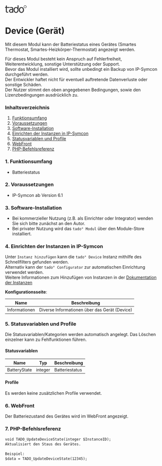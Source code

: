![Image](../imgs/tado_logo.png)

# Device (Gerät)

Mit diesem Modul kann der Batteriestatus eines Gerätes (Smartes Thermostat, Smartes-Heizkörper-Thermostat) angezeigt werden. 

Für dieses Modul besteht kein Anspruch auf Fehlerfreiheit, Weiterentwicklung, sonstige Unterstützung oder Support.  
Bevor das Modul installiert wird, sollte unbedingt ein Backup von IP-Symcon durchgeführt werden.  
Der Entwickler haftet nicht für eventuell auftretende Datenverluste oder sonstige Schäden.  
Der Nutzer stimmt den oben angegebenen Bedingungen, sowie den Lizenzbedingungen ausdrücklich zu.  

### Inhaltsverzeichnis

1. [Funktionsumfang](#1-funktionsumfang)
2. [Voraussetzungen](#2-voraussetzungen)
3. [Software-Installation](#3-software-installation)
4. [Einrichten der Instanzen in IP-Symcon](#4-einrichten-der-instanzen-in-ip-symcon)
5. [Statusvariablen und Profile](#5-statusvariablen-und-profile)
6. [WebFront](#6-webfront)
7. [PHP-Befehlsreferenz](#7-php-befehlsreferenz)

### 1. Funktionsumfang

* Batteriestatus

### 2. Voraussetzungen

- IP-Symcon ab Version 6.1

### 3. Software-Installation

* Bei kommerzieller Nutzung (z.B. als Einrichter oder Integrator) wenden Sie sich bitte zunächst an den Autor.
* Bei privater Nutzung wird das `tado° Modul` über den Module-Store installiert.

### 4. Einrichten der Instanzen in IP-Symcon

Unter `Instanz hinzufügen` kann die `tado° Device` Instanz mithilfe des Schnellfilters gefunden werden.  
Alternativ kann der `tado° Configurator` zur automatischen Einrichtung verwendet werden.  
Weitere Informationen zum Hinzufügen von Instanzen in der [Dokumentation der Instanzen](https://www.symcon.de/service/dokumentation/konzepte/instanzen/#Instanz_hinzufügen)  

__Konfigurationsseite__:

| Name          | Beschreibung                                  |
|---------------|-----------------------------------------------|
| Informationen | Diverse Informationen über das Gerät (Device) |

### 5. Statusvariablen und Profile

Die Statusvariablen/Kategorien werden automatisch angelegt. Das Löschen einzelner kann zu Fehlfunktionen führen.

#### Statusvariablen

| Name         | Typ     | Beschreibung   |
|--------------|---------|----------------|
| BatteryState | integer | Batteriestatus |

#### Profile

Es werden keine zusätzlichen Profile verwendet.  

### 6. WebFront

Der Batteriezustand des Gerätes wird im WebFront angezeigt.

### 7. PHP-Befehlsreferenz

```text
void TADO_UpdateDeviceState(integer $InstanceID);  
Aktualisiert den Staus des Gerätes. 

Beispiel:
$data = TADO_UpdateDeviceState(12345);
```